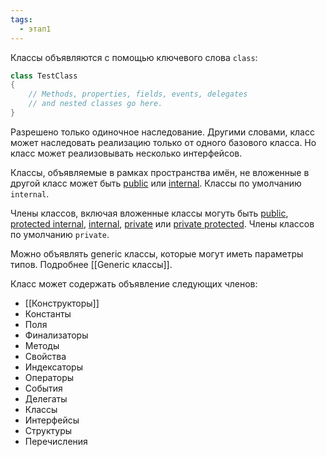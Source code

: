 ```yaml
---
tags:
  - этап1
---
```

Классы объявляются с помощью ключевого слова `class`:

```csharp
class TestClass
{
    // Methods, properties, fields, events, delegates
    // and nested classes go here.
}
```

Разрешено только одиночное наследование. Другими словами, класс может наследовать реализацию только от одного базового класса. Но класс может реализовывать несколько интерфейсов.

Классы, объявляемые в рамках пространства имён, не вложенные в другой класс может быть [public](Модификаторы%20доступа#public) или [internal](Модификаторы%20доступа#internal). Классы по умолчанию `internal`.

Члены классов, включая вложенные классы могуть быть [public](Модификаторы%20доступа#public), [protected internal](Модификаторы%20доступа#protected%20internal), [internal](Модификаторы%20доступа#internal), [private](Модификаторы%20доступа#private) или [private protected](Модификаторы%20доступа#private%20protected). Члены классов по умолчанию `private`.

Можно объявлять generic классы, которые могут иметь параметры типов. Подробнее [[Generic классы]].

Класс может содержать объявление следующих членов:

- [[Конструкторы]]
- Константы
- Поля
- Финализаторы
- Методы
- Свойства
- Индексаторы
- Операторы
- События
- Делегаты
- Классы
- Интерфейсы
- Структуры
- Перечисления